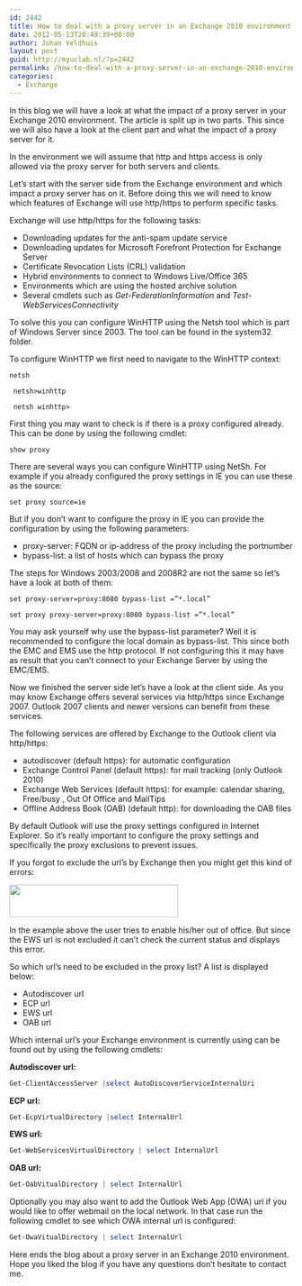 ```yaml
---
id: 2442
title: How to deal with a proxy server in an Exchange 2010 environment
date: 2012-05-13T20:49:39+00:00
author: Johan Veldhuis
layout: post
guid: http://myuclab.nl/?p=2442
permalink: /how-to-deal-with-a-proxy-server-in-an-exchange-2010-environment/
categories:
  - Exchange
---
```

In this blog we will have a look at what the impact of a proxy server in your Exchange 2010 environment. The article is split up in two parts. This since we will also have a look at the client part and what the impact of a proxy server for it.

In the environment we will assume that http and https access is only allowed via the proxy server for both servers and clients.

Let’s start with the server side from the Exchange environment and which impact a proxy server has on it. Before doing this we will need to know which features of Exchange will use http/https to perform specific tasks.

Exchange will use http/https for the following tasks:

  * Downloading updates for the anti-spam update service
  * Downloading updates for Microsoft Forefront Protection for Exchange Server
  * Certificate Revocation Lists (CRL) validation
  * Hybrid environments to connect to Windows Live/Office 365
  * Environments which are using the hosted archive solution
  * Several cmdlets such as _Get-FederationInformation_ and _Test-WebServicesConnectivity_

To solve this you can configure WinHTTP using the Netsh tool which is part of Windows Server since 2003. The tool can be found in the system32 folder.

To configure WinHTTP we first need to navigate to the WinHTTP context:

```Console
netsh
  
 netsh>winhttp
  
 netsh winhttp>
 ```

First thing you may want to check is if there is a proxy configured already. This can be done by using the following cmdlet:

```Console
show proxy
```

There are several ways you can configure WinHTTP using NetSh. For example if you already configured the proxy settings in IE you can use these as the source:

```Console
set proxy source=ie
```

But if you don’t want to configure the proxy in IE you can provide the configuration by using the following parameters:

  * proxy-server: FQDN or ip-address of the proxy including the portnumber
  * bypass-list: a list of hosts which can bypass the proxy

The steps for Windows 2003/2008 and 2008R2 are not the same so let’s have a look at both of them:

```Console
set proxy-server=proxy:8080 bypass-list =”*.local”

set proxy proxy-server=proxy:8080 bypass-list =”*.local”
```

You may ask yourself why use the bypass-list parameter? Well it is recommended to configure the local domain as bypass-list. This since both the EMC and EMS use the http protocol. If not configuring this it may have as result that you can’t connect to your Exchange Server by using the EMC/EMS.

Now we finished the server side let’s have a look at the client side. As you may know Exchange offers several services via http/https since Exchange 2007. Outlook 2007 clients and newer versions can benefit from these services.

The following services are offered by Exchange to the Outlook client via http/https:

  * autodiscover (default https): for automatic configuration
  * Exchange Control Panel (default https): for mail tracking (only Outlook 2010)
  * Exchange Web Services (default https): for example: calendar sharing, Free/busy , Out Of Office and MailTips
  * Offline Address Book (OAB) (default http): for downloading the OAB files

By default Outlook will use the proxy settings configured in Internet Explorer. So it’s really important to configure the proxy settings and specifically the proxy exclusions to prevent issues.

If you forgot to exclude the url’s by Exchange then you might get this kind of errors:

[<img title="Out Of Office fout" src="https://i1.wp.com/myuclab.nl/wp-content/uploads/2012/05/oof-300x58.jpg?resize=300%2C58" alt="" width="300" height="58" data-recalc-dims="1" />](https://i0.wp.com/myuclab.nl/wp-content/uploads/2012/05/oof.jpg)

In the example above the user tries to enable his/her out of office. But since the EWS url is not excluded it can’t check the current status and displays this error.

So which url’s need to be excluded in the proxy list? A list is displayed below:

  * Autodiscover url
  * ECP url
  * EWS url
  * OAB url

Which internal url’s your Exchange environment is currently using can be found out by using the following cmdlets:

**Autodiscover url:**

```PowerShell
Get-ClientAccessServer |select AutoDiscoverServiceInternalUri
```

**ECP url:**

```PowerShell
Get-EcpVirtualDirectory |select InternalUrl
```

**EWS url:**

```PowerShell
Get-WebServicesVirtualDirectory | select InternalUrl
```

**OAB url:**

```PowerShell
Get-OabVitualDirectory | select InternalUrl
```

Optionally you may also want to add the Outlook Web App (OWA) url if you would like to offer webmail on the local network. In that case run the following cmdlet to see which OWA internal url is configured:

```PowerShell
Get-OwaVitualDirectory | select InternalUrl
```

Here ends the blog about a proxy server in an Exchange 2010 environment. Hope you liked the blog if you have any questions don&#8217;t hesitate to contact me.